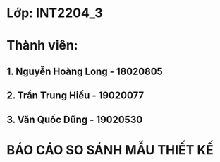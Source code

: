 # Lớp: INT2204_3
# Thành viên:
## 1. Nguyễn Hoàng Long - 18020805
## 2. Trần Trung Hiếu - 19020077
## 3. Văn Quốc Dũng - 19020530

# BÁO CÁO SO SÁNH MẪU THIẾT KẾ
